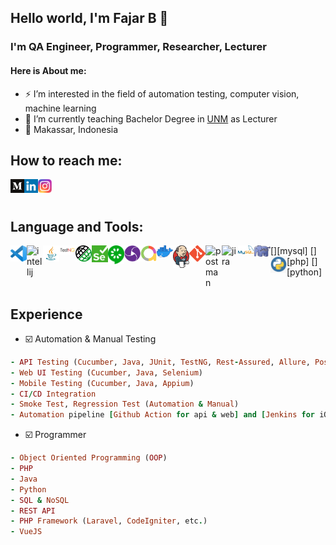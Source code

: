 ## Hello world, I'm Fajar B 🤙

### I'm QA Engineer, Programmer, Researcher, Lecturer
#### Here is About me:

- ⚡ I’m interested in the field of automation testing, computer vision, machine learning
- 🎯 I’m currently teaching Bachelor Degree in [UNM][unm] as Lecturer
- 📍 Makassar, Indonesia

## How to reach me:
[<img align="left" alt="muhammadfajarb | medium" width="22px" src="img/medium.png" />][medium]
[<img align="left" alt="muhammadfajarb | LinkedIn" width="22px" src="img/linkedin.png" />][linkedin]
[<img align="left" alt="muhammadfajarb | Instagram" width="22px" src="img/instagram.png" />][instagram]

<br/><br/>

## Language and Tools:
[<img align="left" alt="Visual Studio Code" width="26px" src="img/vscode.png" />][vscode]
[<img align="left" alt="intellij" width="26px" src="https://upload.wikimedia.org/wikipedia/commons/thumb/9/9c/IntelliJ_IDEA_Icon.svg/1024px-IntelliJ_IDEA_Icon.svg.png"/>][intellij]
[<img align="left" alt="Java" width="26px" src="img/java.jpg" />][java]
[<img align="left" alt="TestNG" width="26px" src="img/testng.png" />][testng]
[<img align="left" alt="Rest Assured" width="26px" src="img/restassured.png" />][restassured]
[<img align="left" alt="Selenium" width="26px" src="img/selenium.png" />][selenium]
[<img align="left" alt="Cucumber" width="26px" src="img/cucumber.png" />][cucumber]
[<img align="left" alt="Appium" width="26px" src="img/appium.png" />][appium]
[<img align="left" alt="Allure report" width="26px" src="img/allure.png" />][allure]
[<img align="left" alt="Docker" width="26px" src="img/docker.png" />][docker]
[<img align="left" alt="Jenkins" width="26px" src="img/jenkins.png" />][jenkins]
[<img align="left" alt="Git" width="26px" src="img/git.png" />][git]
[<img align="left" alt="postman" width="26px" src="https://res.cloudinary.com/postman/image/upload/t_team_logo/v1629869194/team/2893aede23f01bfcbd2319326bc96a6ed0524eba759745ed6d73405a3a8b67a8"/>][postman]
[<img align="left" alt="jira" width="26px" src="https://astraapps.astra.co.id/jira-software/images/atlassian-jira-logo-large.png"/>][jira]
[<img align="left" alt="MySQL" width="26px" src="img/mysql.png" />][mysql]
[<img align="left" alt="PHP" width="26px" src="img/php.jpg" />][php]
[<img align="left" alt="Python" width="26px" src="img/python.png" />][python]
<br/><br/>

## Experience
- ☑️ Automation & Manual Testing
```ruby
- API Testing (Cucumber, Java, JUnit, TestNG, Rest-Assured, Allure, Postman)
- Web UI Testing (Cucumber, Java, Selenium)
- Mobile Testing (Cucumber, Java, Appium)
- CI/CD Integration
- Smoke Test, Regression Test (Automation & Manual)
- Automation pipeline [Github Action for api & web] and [Jenkins for iOS & Android]
```
- ☑️ Programmer
```ruby
- Object Oriented Programming (OOP)
- PHP
- Java
- Python
- SQL & NoSQL
- REST API
- PHP Framework (Laravel, CodeIgniter, etc.)
- VueJS
```


[unm]: https://unm.ac.id
[linkedin]: https://www.linkedin.com/in/muhammadfajarb
[instagram]: https://www.instagram.com/muhammadfajarb
[vscode]: https://code.visualstudio.com/
[git]: https://git-scm.com/
[appium]: http://appium.io/
[selenium]: https://www.selenium.dev/
[cucumber]: https://cucumber.io/
[java]: https://www.java.com/
[testng]: https://testng.org/doc
[restassured]: https://rest-assured.io/
[allure]: https://docs.qameta.io/allure/
[jenkins]: https://www.jenkins.io/
[docker]: https://www.docker.com/
[intellij]: https://www.jetbrains.com/idea/
[postman]: https://www.postman.com/
[jira]: https://www.atlassian.com/software/jira
[medium]: https://medium.com/@muhammadfajarb